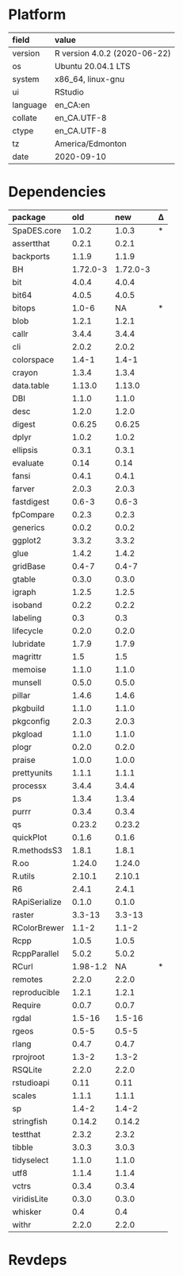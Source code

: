 # Platform

|field    |value                        |
|:--------|:----------------------------|
|version  |R version 4.0.2 (2020-06-22) |
|os       |Ubuntu 20.04.1 LTS           |
|system   |x86_64, linux-gnu            |
|ui       |RStudio                      |
|language |en_CA:en                     |
|collate  |en_CA.UTF-8                  |
|ctype    |en_CA.UTF-8                  |
|tz       |America/Edmonton             |
|date     |2020-09-10                   |

# Dependencies

|package       |old      |new      |Δ  |
|:-------------|:--------|:--------|:--|
|SpaDES.core   |1.0.2    |1.0.3    |*  |
|assertthat    |0.2.1    |0.2.1    |   |
|backports     |1.1.9    |1.1.9    |   |
|BH            |1.72.0-3 |1.72.0-3 |   |
|bit           |4.0.4    |4.0.4    |   |
|bit64         |4.0.5    |4.0.5    |   |
|bitops        |1.0-6    |NA       |*  |
|blob          |1.2.1    |1.2.1    |   |
|callr         |3.4.4    |3.4.4    |   |
|cli           |2.0.2    |2.0.2    |   |
|colorspace    |1.4-1    |1.4-1    |   |
|crayon        |1.3.4    |1.3.4    |   |
|data.table    |1.13.0   |1.13.0   |   |
|DBI           |1.1.0    |1.1.0    |   |
|desc          |1.2.0    |1.2.0    |   |
|digest        |0.6.25   |0.6.25   |   |
|dplyr         |1.0.2    |1.0.2    |   |
|ellipsis      |0.3.1    |0.3.1    |   |
|evaluate      |0.14     |0.14     |   |
|fansi         |0.4.1    |0.4.1    |   |
|farver        |2.0.3    |2.0.3    |   |
|fastdigest    |0.6-3    |0.6-3    |   |
|fpCompare     |0.2.3    |0.2.3    |   |
|generics      |0.0.2    |0.0.2    |   |
|ggplot2       |3.3.2    |3.3.2    |   |
|glue          |1.4.2    |1.4.2    |   |
|gridBase      |0.4-7    |0.4-7    |   |
|gtable        |0.3.0    |0.3.0    |   |
|igraph        |1.2.5    |1.2.5    |   |
|isoband       |0.2.2    |0.2.2    |   |
|labeling      |0.3      |0.3      |   |
|lifecycle     |0.2.0    |0.2.0    |   |
|lubridate     |1.7.9    |1.7.9    |   |
|magrittr      |1.5      |1.5      |   |
|memoise       |1.1.0    |1.1.0    |   |
|munsell       |0.5.0    |0.5.0    |   |
|pillar        |1.4.6    |1.4.6    |   |
|pkgbuild      |1.1.0    |1.1.0    |   |
|pkgconfig     |2.0.3    |2.0.3    |   |
|pkgload       |1.1.0    |1.1.0    |   |
|plogr         |0.2.0    |0.2.0    |   |
|praise        |1.0.0    |1.0.0    |   |
|prettyunits   |1.1.1    |1.1.1    |   |
|processx      |3.4.4    |3.4.4    |   |
|ps            |1.3.4    |1.3.4    |   |
|purrr         |0.3.4    |0.3.4    |   |
|qs            |0.23.2   |0.23.2   |   |
|quickPlot     |0.1.6    |0.1.6    |   |
|R.methodsS3   |1.8.1    |1.8.1    |   |
|R.oo          |1.24.0   |1.24.0   |   |
|R.utils       |2.10.1   |2.10.1   |   |
|R6            |2.4.1    |2.4.1    |   |
|RApiSerialize |0.1.0    |0.1.0    |   |
|raster        |3.3-13   |3.3-13   |   |
|RColorBrewer  |1.1-2    |1.1-2    |   |
|Rcpp          |1.0.5    |1.0.5    |   |
|RcppParallel  |5.0.2    |5.0.2    |   |
|RCurl         |1.98-1.2 |NA       |*  |
|remotes       |2.2.0    |2.2.0    |   |
|reproducible  |1.2.1    |1.2.1    |   |
|Require       |0.0.7    |0.0.7    |   |
|rgdal         |1.5-16   |1.5-16   |   |
|rgeos         |0.5-5    |0.5-5    |   |
|rlang         |0.4.7    |0.4.7    |   |
|rprojroot     |1.3-2    |1.3-2    |   |
|RSQLite       |2.2.0    |2.2.0    |   |
|rstudioapi    |0.11     |0.11     |   |
|scales        |1.1.1    |1.1.1    |   |
|sp            |1.4-2    |1.4-2    |   |
|stringfish    |0.14.2   |0.14.2   |   |
|testthat      |2.3.2    |2.3.2    |   |
|tibble        |3.0.3    |3.0.3    |   |
|tidyselect    |1.1.0    |1.1.0    |   |
|utf8          |1.1.4    |1.1.4    |   |
|vctrs         |0.3.4    |0.3.4    |   |
|viridisLite   |0.3.0    |0.3.0    |   |
|whisker       |0.4      |0.4      |   |
|withr         |2.2.0    |2.2.0    |   |

# Revdeps

